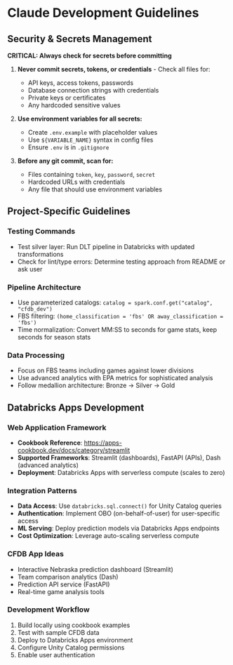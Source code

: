 # Claude Development Guidelines

## Security & Secrets Management

**CRITICAL: Always check for secrets before committing**

1. **Never commit secrets, tokens, or credentials** - Check all files for:
   - API keys, access tokens, passwords
   - Database connection strings with credentials
   - Private keys or certificates
   - Any hardcoded sensitive values

2. **Use environment variables for all secrets:**
   - Create `.env.example` with placeholder values
   - Use `${VARIABLE_NAME}` syntax in config files
   - Ensure `.env` is in `.gitignore`

3. **Before any git commit, scan for:**
   - Files containing `token`, `key`, `password`, `secret`
   - Hardcoded URLs with credentials
   - Any file that should use environment variables

## Project-Specific Guidelines

### Testing Commands
- Test silver layer: Run DLT pipeline in Databricks with updated transformations
- Check for lint/type errors: Determine testing approach from README or ask user

### Pipeline Architecture
- Use parameterized catalogs: `catalog = spark.conf.get("catalog", "cfdb_dev")`
- FBS filtering: `(home_classification = 'fbs' OR away_classification = 'fbs')`
- Time normalization: Convert MM:SS to seconds for game stats, keep seconds for season stats

### Data Processing
- Focus on FBS teams including games against lower divisions
- Use advanced analytics with EPA metrics for sophisticated analysis
- Follow medallion architecture: Bronze → Silver → Gold

## Databricks Apps Development

### Web Application Framework
- **Cookbook Reference**: https://apps-cookbook.dev/docs/category/streamlit
- **Supported Frameworks**: Streamlit (dashboards), FastAPI (APIs), Dash (advanced analytics)
- **Deployment**: Databricks Apps with serverless compute (scales to zero)

### Integration Patterns
- **Data Access**: Use `databricks.sql.connect()` for Unity Catalog queries
- **Authentication**: Implement OBO (on-behalf-of-user) for user-specific access
- **ML Serving**: Deploy prediction models via Databricks Apps endpoints
- **Cost Optimization**: Leverage auto-scaling serverless compute

### CFDB App Ideas
- Interactive Nebraska prediction dashboard (Streamlit)
- Team comparison analytics (Dash)
- Prediction API service (FastAPI)
- Real-time game analysis tools

### Development Workflow
1. Build locally using cookbook examples
2. Test with sample CFDB data  
3. Deploy to Databricks Apps environment
4. Configure Unity Catalog permissions
5. Enable user authentication